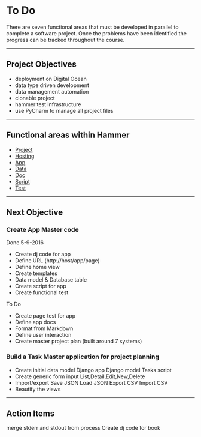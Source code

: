 # To Do
There are seven functional areas that must be developed in parallel to complete
a software project.  Once the problems have been identified the progress can
be tracked throughout the course.


---

## Project Objectives

* deployment on Digital Ocean
* data type driven development
* data management automation
* clonable project
* hammer test infrastructure
* use PyCharm to manage all project files

---

## Functional areas within Hammer

* [Project](ToDo_Project.md)
* [Hosting](ToDo_Hosting.md)
* [App](ToDo_App.md)
* [Data](ToDo_Data.md)
* [Doc](ToDo_Doc.md)
* [Script](ToDo_Script.md)
* [Test](ToDo_Test.md)

---

## Next Objective

### Create App Master code

Done  5-9-2016

* Create dj code for app
* Define URL (http://host/app/page)
* Define home view
* Create templates
* Data model & Database table
* Create script for app
* Create functional test

To Do

* Create page test for app
* Define app docs
* Format from Markdown
* Define user interaction
* Create master project plan (built around 7 systems)

### Build a Task Master application for project planning

* Create initial data model
    Django app
    Django model
    Tasks script
* Create generic form input
    List,Detail,Edit,New,Delete
* Import/export
    Save JSON
    Load JSON
    Export CSV
    Import CSV
* Beautify the views


---

## Action Items

merge stderr and stdout from process
Create dj code for book

